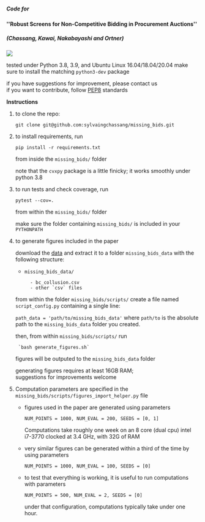##### Code for 
#### ''Robust Screens for Non-Competitive Bidding in Procurement Auctions'' 
##### (Chassang, Kawai, Nakabayashi and Ortner)

![](https://github.com/sylvaingchassang/missing_bids/actions/workflows/github-actions.yml/badge.svg) 

tested under Python 3.8, 3.9, and Ubuntu Linux 16.04/18.04/20.04 
make sure to install the matching `python3-dev` package

if you have suggestions for improvement, please contact us  
if you want to contribute, follow [PEP8](https://www.python.org/dev/peps/pep-0008/) standards


**Instructions**
1. to clone the repo:

    `git clone git@github.com:sylvaingchassang/missing_bids.git`

1. to install requirements, run

    `pip install -r requirements.txt`

    from inside the `missing_bids/` folder
    
    note that the `cvxpy` package is a little finicky; 
    it works smoothly under python 3.8

1. to run tests and check coverage, run
    
    `pytest --cov=.`
    
    from within the `missing_bids/` folder
    
    make sure the folder containing `missing_bids/` is included in your `PYTHONPATH`

1. to generate figures included in the paper

    download the [data](https://www.dropbox.com/s/kigyfge4ubc8er3/data_missing_bids.zip?dl=0) and extract it to a folder `missing_bids_data` with the following structure:
    - `missing_bids_data/`

            - bc_collusion.csv
            - other `csv` files

    from within the folder `missing_bids/scripts/` create a file named `script_config.py` containing a single line:

    ```path_data = 'path/to/missing_bids_data'```
    where `path/to` is the absolute path to the `missing_bids_data` folder you created.


    then, from within  `missing_bids/scripts/` run 

        `bash generate_figures.sh`

    figures will be outputed to the `missing_bids_data` folder

    generating figures requires at least 16GB RAM;  
    suggestions for improvements welcome

1. Computation parameters are specified in the `missing_bids/scripts/figures_import_helper.py` file

    - figures used in the paper are generated using parameters

      ```NUM_POINTS = 1000, NUM_EVAL = 200, SEEDS = [0, 1]```

      Computations take  roughly one week on an 8 core (dual cpu) intel i7-3770 clocked at 3.4 GHz, with 32G of RAM
    - very similar figures can be generated within a third of the time by using parameters 
      
      ```NUM_POINTS = 1000, NUM_EVAL = 100, SEEDS = [0]```
      
    - to test that everything is working, it is useful to run computations with parameters 

      ```NUM_POINTS = 500, NUM_EVAL = 2, SEEDS = [0]```

      under that configuration, computations typically take under one hour.

